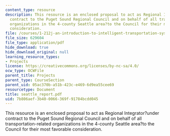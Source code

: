 ```yaml
---
content_type: resource
description: This resource is an enclosed proposal to act as Regional Integrator?under
  contract to the Puget Sound Regional Council and on behalf of all transportation-related
  organizations in the 4-county Seattle area?to the Council for their most favorable
  consideration.
file: /courses/1-212j-an-introduction-to-intelligent-transportation-systems-spring-2005/7b806aef3b400066369f91784bcdd045_seattle_report.pdf
file_size: 629604
file_type: application/pdf
hide_download: true
hide_download_original: null
learning_resource_types:
- Projects
license: https://creativecommons.org/licenses/by-nc-sa/4.0/
ocw_type: OCWFile
parent_title: Projects
parent_type: CourseSection
parent_uid: 05ac370b-a51b-423c-e469-6d9ea55cee69
resourcetype: Document
title: seattle_report.pdf
uid: 7b806aef-3b40-0066-369f-91784bcdd045
---
```

This resource is an enclosed proposal to act as Regional Integrator?under contract to the Puget Sound Regional Council and on behalf of all transportation-related organizations in the 4-county Seattle area?to the Council for their most favorable consideration.